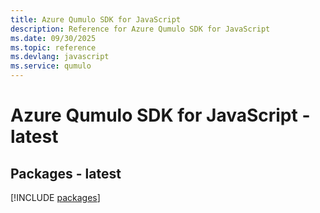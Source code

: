 ```yaml
---
title: Azure Qumulo SDK for JavaScript
description: Reference for Azure Qumulo SDK for JavaScript
ms.date: 09/30/2025
ms.topic: reference
ms.devlang: javascript
ms.service: qumulo
---
```

# Azure Qumulo SDK for JavaScript - latest
## Packages - latest
[!INCLUDE [packages](qumulo-index.md)]